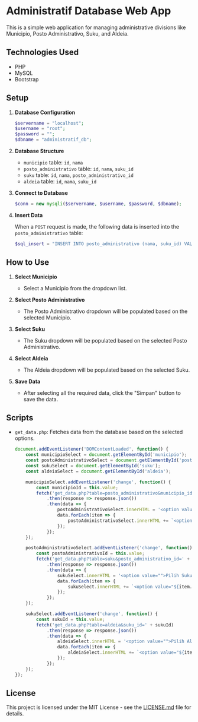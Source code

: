 # Administratif Database Web App

This is a simple web application for managing administrative divisions like Municipio, Posto Administrativo, Suku, and Aldeia.

## Technologies Used

- PHP
- MySQL
- Bootstrap

## Setup

1. **Database Configuration**

    ```php
    $servername = "localhost";
    $username = "root";
    $password = "";
    $dbname = "administratif_db";
    ```

2. **Database Structure**

    - `municipio` table: `id`, `nama`
    - `posto_administrativo` table: `id`, `nama`, `suku_id`
    - `suku` table: `id`, `nama`, `posto_administrativo_id`
    - `aldeia` table: `id`, `nama`, `suku_id`

3. **Connect to Database**

    ```php
    $conn = new mysqli($servername, $username, $password, $dbname);
    ```

4. **Insert Data**

    When a `POST` request is made, the following data is inserted into the `posto_administrativo` table:

    ```php
    $sql_insert = "INSERT INTO posto_administrativo (nama, suku_id) VALUES ('$pos_administrativo', $aldeia_id)";
    ```

## How to Use

1. **Select Municipio**

    - Select a Municipio from the dropdown list.

2. **Select Posto Administrativo**

    - The Posto Administrativo dropdown will be populated based on the selected Municipio.

3. **Select Suku**

    - The Suku dropdown will be populated based on the selected Posto Administrativo.

4. **Select Aldeia**

    - The Aldeia dropdown will be populated based on the selected Suku.

5. **Save Data**

    - After selecting all the required data, click the "Simpan" button to save the data.

## Scripts

- `get_data.php`: Fetches data from the database based on the selected options.
  
    ```javascript
    document.addEventListener('DOMContentLoaded', function() {
        const municipioSelect = document.getElementById('municipio');
        const postoAdministrativoSelect = document.getElementById('posto_administrativo');
        const sukuSelect = document.getElementById('suku');
        const aldeiaSelect = document.getElementById('aldeia');

        municipioSelect.addEventListener('change', function() {
            const municipioId = this.value;
            fetch('get_data.php?table=posto_administrativo&municipio_id=' + municipioId)
                .then(response => response.json())
                .then(data => {
                    postoAdministrativoSelect.innerHTML = '<option value="">Pilih Posto Administrativo</option>';
                    data.forEach(item => {
                        postoAdministrativoSelect.innerHTML += `<option value="${item.id}">${item.nama}</option>`;
                    });
                });
        });

        postoAdministrativoSelect.addEventListener('change', function() {
            const postoAdministrativoId = this.value;
            fetch('get_data.php?table=suku&posto_administrativo_id=' + postoAdministrativoId)
                .then(response => response.json())
                .then(data => {
                    sukuSelect.innerHTML = '<option value="">Pilih Suku</option>';
                    data.forEach(item => {
                        sukuSelect.innerHTML += `<option value="${item.id}">${item.nama}</option>`;
                    });
                });
        });

        sukuSelect.addEventListener('change', function() {
            const sukuId = this.value;
            fetch('get_data.php?table=aldeia&suku_id=' + sukuId)
                .then(response => response.json())
                .then(data => {
                    aldeiaSelect.innerHTML = '<option value="">Pilih Aldeia</option>';
                    data.forEach(item => {
                        aldeiaSelect.innerHTML += `<option value="${item.id}">${item.nama}</option>`;
                    });
                });
        });
    });
    ```

## License

This project is licensed under the MIT License - see the [LICENSE.md](LICENSE.md) file for details.
